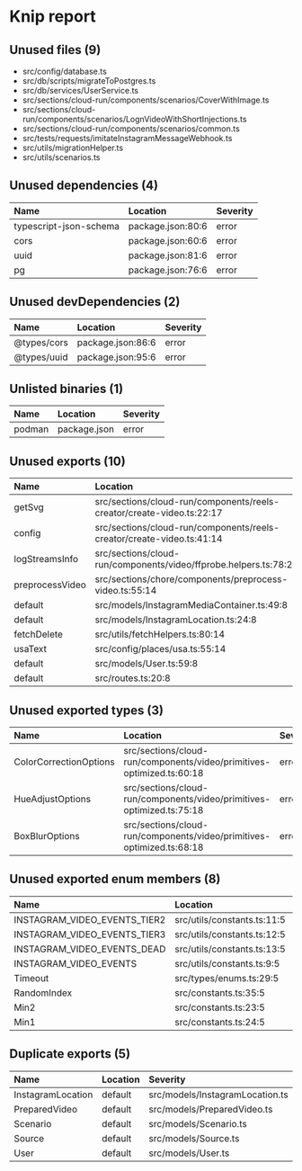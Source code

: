 # Knip report

## Unused files (9)

* src/config/database.ts
* src/db/scripts/migrateToPostgres.ts
* src/db/services/UserService.ts
* src/sections/cloud-run/components/scenarios/CoverWithImage.ts
* src/sections/cloud-run/components/scenarios/LognVideoWithShortInjections.ts
* src/sections/cloud-run/components/scenarios/common.ts
* src/tests/requests/imitateInstagramMessageWebhook.ts
* src/utils/migrationHelper.ts
* src/utils/scenarios.ts

## Unused dependencies (4)

| Name                   | Location          | Severity |
| :--------------------- | :---------------- | :------- |
| typescript-json-schema | package.json:80:6 | error    |
| cors                   | package.json:60:6 | error    |
| uuid                   | package.json:81:6 | error    |
| pg                     | package.json:76:6 | error    |

## Unused devDependencies (2)

| Name        | Location          | Severity |
| :---------- | :---------------- | :------- |
| @types/cors | package.json:86:6 | error    |
| @types/uuid | package.json:95:6 | error    |

## Unlisted binaries (1)

| Name   | Location     | Severity |
| :----- | :----------- | :------- |
| podman | package.json | error    |

## Unused exports (10)

| Name            | Location                                                              | Severity |
| :-------------- | :-------------------------------------------------------------------- | :------- |
| getSvg          | src/sections/cloud-run/components/reels-creator/create-video.ts:22:17 | error    |
| config          | src/sections/cloud-run/components/reels-creator/create-video.ts:41:14 | error    |
| logStreamsInfo  | src/sections/cloud-run/components/video/ffprobe.helpers.ts:78:23      | error    |
| preprocessVideo | src/sections/chore/components/preprocess-video.ts:55:14               | error    |
| default         | src/models/InstagramMediaContainer.ts:49:8                            | error    |
| default         | src/models/InstagramLocation.ts:24:8                                  | error    |
| fetchDelete     | src/utils/fetchHelpers.ts:80:14                                       | error    |
| usaText         | src/config/places/usa.ts:55:14                                        | error    |
| default         | src/models/User.ts:59:8                                               | error    |
| default         | src/routes.ts:20:8                                                    | error    |

## Unused exported types (3)

| Name                   | Location                                                              | Severity |
| :--------------------- | :-------------------------------------------------------------------- | :------- |
| ColorCorrectionOptions | src/sections/cloud-run/components/video/primitives-optimized.ts:60:18 | error    |
| HueAdjustOptions       | src/sections/cloud-run/components/video/primitives-optimized.ts:75:18 | error    |
| BoxBlurOptions         | src/sections/cloud-run/components/video/primitives-optimized.ts:68:18 | error    |

## Unused exported enum members (8)

| Name                         | Location                    | Severity |
| :--------------------------- | :-------------------------- | :------- |
| INSTAGRAM_VIDEO_EVENTS_TIER2 | src/utils/constants.ts:11:5 | error    |
| INSTAGRAM_VIDEO_EVENTS_TIER3 | src/utils/constants.ts:12:5 | error    |
| INSTAGRAM_VIDEO_EVENTS_DEAD  | src/utils/constants.ts:13:5 | error    |
| INSTAGRAM_VIDEO_EVENTS       | src/utils/constants.ts:9:5  | error    |
| Timeout                      | src/types/enums.ts:29:5     | error    |
| RandomIndex                  | src/constants.ts:35:5       | error    |
| Min2                         | src/constants.ts:23:5       | error    |
| Min1                         | src/constants.ts:24:5       | error    |

## Duplicate exports (5)

| Name                      | Location                        | Severity |
| :------------------------ | :------------------------------ | :------- |
| InstagramLocation|default | src/models/InstagramLocation.ts | error    |
| PreparedVideo|default     | src/models/PreparedVideo.ts     | error    |
| Scenario|default          | src/models/Scenario.ts          | error    |
| Source|default            | src/models/Source.ts            | error    |
| User|default              | src/models/User.ts              | error    |

